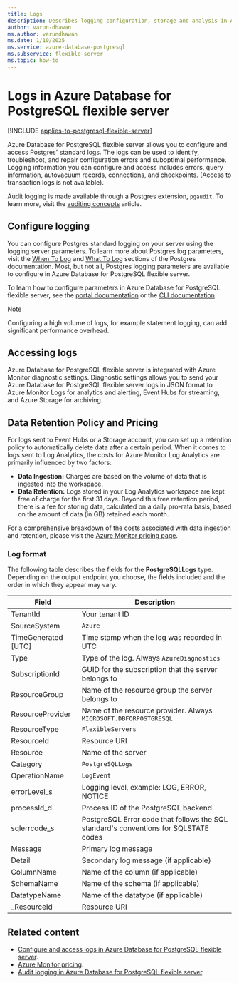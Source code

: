 ```yaml
---
title: Logs
description: Describes logging configuration, storage and analysis in Azure Database for PostgreSQL flexible server.
author: varun-dhawan
ms.author: varundhawan
ms.date: 1/10/2025
ms.service: azure-database-postgresql
ms.subservice: flexible-server
ms.topic: how-to
---
```


# Logs in Azure Database for PostgreSQL flexible server

[!INCLUDE [applies-to-postgresql-flexible-server](~/reusable-content/ce-skilling/azure/includes/postgresql/includes/applies-to-postgresql-flexible-server.md)]

Azure Database for PostgreSQL flexible server allows you to configure and access Postgres' standard logs. The logs can be used to identify, troubleshoot, and repair configuration errors and suboptimal performance. Logging information you can configure and access includes errors, query information, autovacuum records, connections, and checkpoints. (Access to transaction logs is not available).

Audit logging is made available through a Postgres extension, `pgaudit`. To learn more, visit the [auditing concepts](concepts-audit.md) article.

## Configure logging

You can configure Postgres standard logging on your server using the logging server parameters. To learn more about Postgres log parameters, visit the [When To Log](https://www.postgresql.org/docs/current/runtime-config-logging.html#RUNTIME-CONFIG-LOGGING-WHEN) and [What To Log](https://www.postgresql.org/docs/current/runtime-config-logging.html#RUNTIME-CONFIG-LOGGING-WHAT) sections of the Postgres documentation. Most, but not all, Postgres logging parameters are available to configure in Azure Database for PostgreSQL flexible server.

To learn how to configure parameters in Azure Database for PostgreSQL flexible server, see the [portal documentation](how-to-configure-server-parameters.md) or the [CLI documentation](how-to-configure-server-parameters.md).

> [!NOTE]
> Configuring a high volume of logs, for example statement logging, can add significant performance overhead. 

## Accessing logs

Azure Database for PostgreSQL flexible server is integrated with Azure Monitor diagnostic settings. Diagnostic settings allows you to send your Azure Database for PostgreSQL flexible server logs in JSON format to Azure Monitor Logs for analytics and alerting, Event Hubs for streaming, and Azure Storage for archiving. 

## Data Retention Policy and Pricing

For logs sent to Event Hubs or a Storage account, you can set up a retention policy to automatically delete data after a certain period. When it comes to logs sent to Log Analytics, the costs for Azure Monitor Log Analytics are primarily influenced by two factors:

- **Data Ingestion:** Charges are based on the volume of data that is ingested into the workspace.
- **Data Retention:** Logs stored in your Log Analytics workspace are kept free of charge for the first 31 days. Beyond this free retention period, there is a fee for storing data, calculated on a daily pro-rata basis, based on the amount of data (in GB) retained each month.

For a comprehensive breakdown of the costs associated with data ingestion and retention, please visit the [Azure Monitor pricing page](https://azure.microsoft.com/pricing/details/monitor/).

### Log format

The following table describes the fields for the **PostgreSQLLogs** type. Depending on the output endpoint you choose, the fields included and the order in which they appear may vary. 

|**Field** | **Description** |
|---|---|
| TenantId | Your tenant ID |
| SourceSystem | `Azure` |
| TimeGenerated [UTC] | Time stamp when the log was recorded in UTC |
| Type | Type of the log. Always `AzureDiagnostics` |
| SubscriptionId | GUID for the subscription that the server belongs to |
| ResourceGroup | Name of the resource group the server belongs to |
| ResourceProvider | Name of the resource provider. Always `MICROSOFT.DBFORPOSTGRESQL` |
| ResourceType | `FlexibleServers` |
| ResourceId | Resource URI |
| Resource | Name of the server |
| Category | `PostgreSQLLogs` |
| OperationName | `LogEvent` |
| errorLevel_s | Logging level, example: LOG, ERROR, NOTICE |
| processId_d | Process ID of the PostgreSQL backend |
| sqlerrcode_s | PostgreSQL Error code that follows the SQL standard's conventions for SQLSTATE codes |
| Message | Primary log message | 
| Detail | Secondary log message (if applicable) |
| ColumnName | Name of the column (if applicable) |
| SchemaName | Name of the schema (if applicable) |
| DatatypeName | Name of the datatype (if applicable) |
| _ResourceId | Resource URI |

## Related content

- [Configure and access logs in Azure Database for PostgreSQL flexible server](how-to-configure-and-access-logs.md).
- [Azure Monitor pricing](https://azure.microsoft.com/pricing/details/monitor/).
- [Audit logging in Azure Database for PostgreSQL flexible server](concepts-audit.md).
